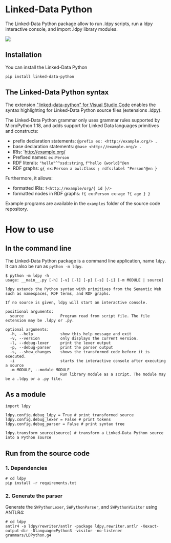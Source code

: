 # Linked-Data Python

The Linked-Data Python package allow to run .ldpy scripts, run a ldpy interactive console, and import .ldpy library modules.

![](https://gitlab.com/coswot/ldpy/-/raw/master/ldpyIcon.png)

## Installation

You can install the Linked-Data Python 
```
pip install linked-data-python
```

## The Linked-Data Python syntax

The extension ["linked-data-python" for Visual Studio Code](https://marketplace.visualstudio.com/items?itemName=MaximeLefrancois.linked-data-python) enables the syntax highlighting for Linked-Data Python source files (extensions .ldpy).

The Linked-Data Python grammar only uses grammar rules supported by MicroPython 1.18, and adds support for Linked Data languages primitives and constructs: 

- prefix declaration statements: `@prefix ex: <http://example.org/> .`
- base declaration statements: `@base <http://example.org/> .`
- IRIs: `<http://example.org/>
- Prefixed names: `ex:Person` 
- RDF literals: `"hello"^^xsd:string`, `f"hello {world}"@en`
- RDF graphs: `g{ ex:Person a owl:Class ; rdfs:label "Person"@en }`

Furthermore, it allows:

- formatted IRIs: `f<http://example/org/{ id }/>`
- formatted nodes in RDF graphs: `f{ ex:Person ex:age ?{ age } }`

Example programs are available in the `examples` folder of the source code repository.


# How to use

## In the command line

The Linked-Data Python package is a command line application, name `ldpy`. It can also be run as `python -m ldpy`.

```
$ python -m ldpy -h
usage: __main__.py [-h] [-v] [-l] [-p] [-s] [-i] [-m MODULE | source]

ldpy extends the Python syntax with primitives from the Semantic Web such as namespaces, RDF terms, and RDF graphs.

If no source is given, ldpy will start an interactive console.

positional arguments:
  source                Program read from script file. The file extension may be .ldpy or .py.

optional arguments:
  -h, --help            show this help message and exit
  -v, --version         only displays the current version.
  -l, --debug-lexer     print the lexer output
  -p, --debug-parser    print the parser output
  -s, --show_changes    shows the transformed code before it is executed.
  -i                    starts the interactive console after executing a source
  -m MODULE, --module MODULE
                        Run library module as a script. The module may be a .ldpy or a .py file.
```

## As a module

```
import ldpy

ldpy.config.debug_ldpy = True # print transformed source  
ldpy.config.debug_lexer = False # print tokens
ldpy.config.debug_parser = False # print syntax tree

ldpy.transform_source(source) # transform a Linked-Data Python source into a Python source
```

## Run from the source code

### 1. Dependencies

```
# cd ldpy
pip install -r requirements.txt
```

### 2. Generate the parser

Generate the `SWPythonLexer`, `SWPythonParser`, and `SWPythonVisitor` using ANTLR4:

```
# cd ldpy
antlr4 -o ldpy/rewriter/antlr -package ldpy.rewriter.antlr -Xexact-output-dir -Dlanguage=Python3 -visitor -no-listener grammars/LDPython.g4
```

